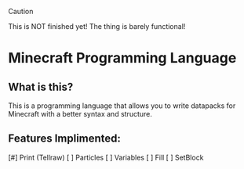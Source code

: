 >[!CAUTION]
>This is NOT finished yet! The thing is barely functional!
# Minecraft Programming Language
## What is this?
This is a programming language that allows you to write datapacks for Minecraft with a better syntax and structure.
## Features Implimented:
[#] Print (Tellraw)
[ ] Particles
[ ] Variables
[ ] Fill
[ ] SetBlock
